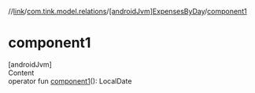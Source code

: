 //[link](../../index.md)/[com.tink.model.relations](../index.md)/[[androidJvm]ExpensesByDay](index.md)/[component1](component1.md)



# component1  
[androidJvm]  
Content  
operator fun [component1](component1.md)(): LocalDate  




